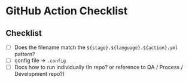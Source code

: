 # GitHub Action Checklist

## Checklist

- [ ] Does the filename match the `${stage}.${language}.${action}.yml` pattern?
- [ ] config file -> `.config`
- [ ] Docs how to run individually (In repo? or reference to QA / Process / Development repo?)
